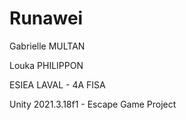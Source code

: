 # Runawei

Gabrielle MULTAN

Louka PHILIPPON

ESIEA LAVAL - 4A FISA


Unity 2021.3.18f1 - Escape Game Project
